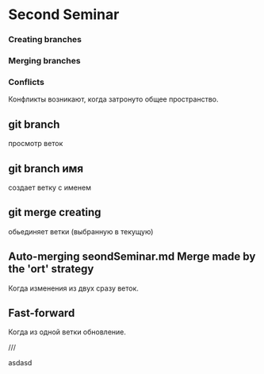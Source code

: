 # Second Seminar
### Creating branches
### Merging branches
### Conflicts
Конфликты возникают, когда затронуто общее пространство.




## git branch
просмотр веток
## git branch имя
создает ветку с именем
## git merge creating
обьединяет ветки (выбранную в текущую)
## Auto-merging seondSeminar.md Merge made by the 'ort' strategy
Когда изменения из двух сразу веток. 
## Fast-forward
Когда из одной ветки обновление.



///




asdasd